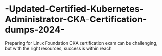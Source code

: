 # -Updated-Certified-Kubernetes-Administrator-CKA-Certification-dumps-2024-
Preparing for Linux Foundation CKA certification exam can be challenging, but with the right resources, success is within reach
